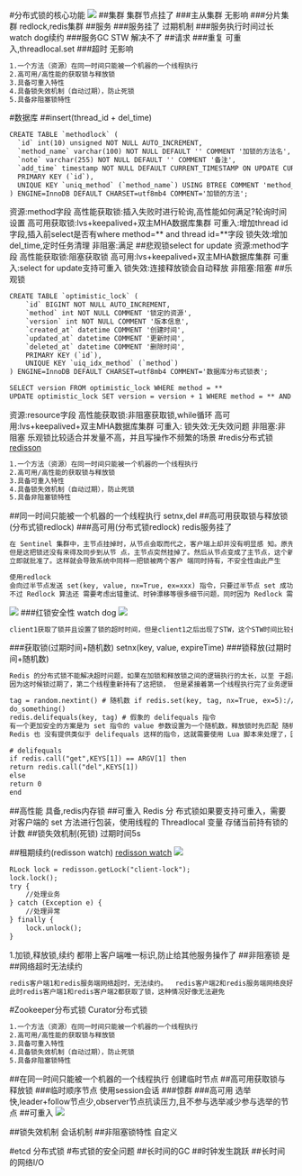 #分布式锁的核心功能
![](.z_01_分布式_临界知识_分布式锁_images/f6a9d16a.png)
##集群
集群节点挂了
###主从集群
无影响
###分片集群
redlock,redis集群
##服务
###服务挂了
过期机制
###服务执行时间过长
watch dog续约
###服务GC STW
解决不了
##请求
###重复
可重入,threadlocal.set
###超时
无影响
```asp
1.一个方法（资源）在同一时间只能被一个机器的一个线程执行
2.高可用/高性能的获取锁与释放锁
3.具备可重入特性
4.具备锁失效机制（自动过期），防止死锁
5.具备非阻塞锁特性
```
[](https://time.geekbang.org/column/article/485006)
[](https://time.geekbang.org/column/article/125983)
#数据库
[](https://blog.csdn.net/u013256816/article/details/92854794)
##insert(thread_id + del_time)
```asp
CREATE TABLE `methodlock` (
  `id` int(10) unsigned NOT NULL AUTO_INCREMENT,
  `method_name` varchar(100) NOT NULL DEFAULT '' COMMENT '加锁的方法名',
  `note` varchar(255) NOT NULL DEFAULT '' COMMENT '备注',
  `add_time` timestamp NOT NULL DEFAULT CURRENT_TIMESTAMP ON UPDATE CURRENT_TIMESTAMP COMMENT '锁创建时间',
  PRIMARY KEY (`id`),
  UNIQUE KEY `uniq_method` (`method_name`) USING BTREE COMMENT 'method_name的唯一索引'
) ENGINE=InnoDB DEFAULT CHARSET=utf8mb4 COMMENT='加锁的方法';

```
资源:method字段
高性能获取锁:插入失败时进行轮询,高性能如何满足?轮询时间设置
高可用获取锁:lvs+keepalived+双主MHA数据库集群
可重入:增加thread id字段,插入前select是否有where method=** and thread id=**字段
锁失效:增加del_time,定时任务清理
非阻塞:满足
##悲观锁select for update
资源:method字段
高性能获取锁:阻塞获取锁
高可用:lvs+keepalived+双主MHA数据库集群
可重入:select for update支持可重入
锁失效:连接释放锁会自动释放
非阻塞:阻塞
##乐观锁
```asp
CREATE TABLE `optimistic_lock` (
	`id` BIGINT NOT NULL AUTO_INCREMENT,
	`method` int NOT NULL COMMENT '锁定的资源',
	`version` int NOT NULL COMMENT '版本信息',
	`created_at` datetime COMMENT '创建时间',
	`updated_at` datetime COMMENT '更新时间',
	`deleted_at` datetime COMMENT '删除时间', 
	PRIMARY KEY (`id`),
	UNIQUE KEY `uiq_idx_method` (`method`) 
) ENGINE=InnoDB DEFAULT CHARSET=utf8mb4 COMMENT='数据库分布式锁表';

SELECT version FROM optimistic_lock WHERE method = **
UPDATE optimistic_lock SET version = version + 1 WHERE method = ** AND version = oldVersion
```
资源:resource字段
高性能获取锁:非阻塞获取锁,while循环
高可用:lvs+keepalived+双主MHA数据库集群
可重入:
锁失效:无失效问题
非阻塞:非阻塞
乐观锁比较适合并发量不高，并且写操作不频繁的场景
#redis分布式锁
[redisson](https://www.cnblogs.com/jackson0714/p/redisson.html)
[](https://github.com/redis/redis-doc/blob/master/topics/distlock.md)
[](https://time.geekbang.org/column/article/301092)
[](http://zhangtielei.com/posts/blog-redlock-reasoning.html)
```asp
1.一个方法（资源）在同一时间只能被一个机器的一个线程执行
2.高可用/高性能的获取锁与释放锁
3.具备可重入特性
4.具备锁失效机制（自动过期），防止死锁
5.具备非阻塞锁特性
```
##同一时间只能被一个机器的一个线程执行
setnx,del
##高可用获取锁与释放锁(分布式锁redlock)
###高可用(分布式锁redlock)
redis服务挂了
```asp
在 Sentinel 集群中，主节点挂掉时，从节点会取而代之，客户端上却并没有明显感 知。原先第一个客户端在主节点中申请成功了一把锁，
但是这把锁还没有来得及同步到从节 点，主节点突然挂掉了。然后从节点变成了主节点，这个新的节点内部没有这个锁，所以当 另一个客户端过来请求加锁时，
立即就批准了。这样就会导致系统中同样一把锁被两个客户 端同时持有，不安全性由此产生

使用redlock
会向过半节点发送 set(key, value, nx=True, ex=xxx) 指令，只要过半节点 set 成功，那就认为加锁成功。释放锁时，需要向所有节点发送 del 指令。
不过 Redlock 算法还 需要考虑出错重试、时钟漂移等很多细节问题，同时因为 Redlock 需要向多个节点进行读 写，意味着相比单实例 Redis 性能会下降一些
```
![](.z_04_分布式_redis_01_常见问题_常见应用场景_redis分布式锁_原子操作_公司集群_项目常用_images/34e951ee.png)
###红锁安全性
watch dog
![](.z_01_分布式_临界知识_分布式锁_images/4cb0ac75.png)
```asp
client1获取了锁并且设置了锁的超时时间，但是client1之后出现了STW，这个STW时间比较长，导致分布式锁进行了释放，client2获取到了锁，这个时候client1恢复了锁，那么就会出现client1，2同时获取到锁，这个时候分布式锁不安全问题就出现了。这个其实不仅仅局限于RedLock,对于我们的ZK,Mysql一样的有同样的问题

```
###获取锁(过期时间+随机数)
setnx(key, value, expireTime)
###锁释放(过期时间+随机数)
```asp
Redis 的分布式锁不能解决超时问题，如果在加锁和释放锁之间的逻辑执行的太长，以至 于超出了锁的超时限制，就会出现问题。
因为这时候锁过期了，第二个线程重新持有了这把锁， 但是紧接着第一个线程执行完了业务逻辑，就把锁给释放了，第三个线程就会在第二个线程逻 辑执行完之间拿到了锁

tag = random.nextint() # 随机数 if redis.set(key, tag, nx=True, ex=5)://setnx,SET if Not eXists
do_something()
redis.delifequals(key, tag) # 假象的 delifequals 指令
有一个更加安全的方案是为 set 指令的 value 参数设置为一个随机数，释放锁时先匹配 随机数是否一致，然后再删除 key。但是匹配 value 和删除 key 不是一个原子操作，
Redis 也 没有提供类似于 delifequals 这样的指令，这就需要使用 Lua 脚本来处理了，因为 Lua 脚本可 以保证连续多个指令的原子性执行。

# delifequals
if redis.call("get",KEYS[1]) == ARGV[1] then
return redis.call("del",KEYS[1])
else
return 0
end
```
##高性能
具备,redis内存锁
##可重入
Redis 分 布式锁如果要支持可重入，需要对客户端的 set 方法进行包装，使用线程的 Threadlocal 变量 存储当前持有锁的计数
##锁失效机制(死锁)
过期时间5s

[](https://redis.io/commands/set)

##租期续约(redisson watch)
[redisson watch](https://developer.51cto.com/article/679902.html)
[](https://juejin.cn/post/6936956908007850014#heading-8)
![](.z_01_分布式_临界知识_分布式锁_images/1215a31c.png)
```asp
RLock lock = redisson.getLock("client-lock"); 
lock.lock(); 
try { 
    //处理业务 
} catch (Exception e) { 
    //处理异常 
} finally { 
    lock.unlock(); 
} 
```
1.加锁,释放锁,续约 都带上客户端唯一标识,防止给其他服务操作了
##非阻塞锁
是
##网络超时无法续约
```asp
redis客户端1和redis服务端网络超时，无法续约。  redis客户端2和redis服务端网络良好从redis服务端获得锁，
此时redis客户端1和redis客户端2都获取了锁，这种情况好像无法避免
```

#Zookeeper分布式锁
[](https://www.cnblogs.com/crazymakercircle/p/14504520.html)
Curator分布式锁
```asp
1.一个方法（资源）在同一时间只能被一个机器的一个线程执行
2.高可用/高性能的获取锁与释放锁
3.具备可重入特性
4.具备锁失效机制（自动过期），防止死锁
5.具备非阻塞锁特性
```
##在同一时间只能被一个机器的一个线程执行
创建临时节点
##高可用获取锁与释放锁
###临时顺序节点
使用session会话
[](http://git.mashibing.com/bjmashibing/InternetArchitect/blob/master/10%20Zookeeper/src/main/java/com/msb/zookeeper/locks/WatchCallBack.java)
[](https://blog.csdn.net/crazymakercircle/article/details/85956246)
###惊群
###高可用
选举快,leader+follow节点少,observer节点抗读压力,且不参与选举减少参与选举的节点
##可重入
![](.z_01_分布式_临界知识_分布式锁_images/613fe28c.png)

##锁失效机制
会话机制
##非阻塞锁特性
自定义

#etcd 分布式锁
[](https://time.geekbang.org/column/article/350285)
#布式锁的安全问题
[](https://juejin.cn/post/6844903688088059912)
##长时间的GC
##时钟发生跳跃
##长时间的网络I/O
